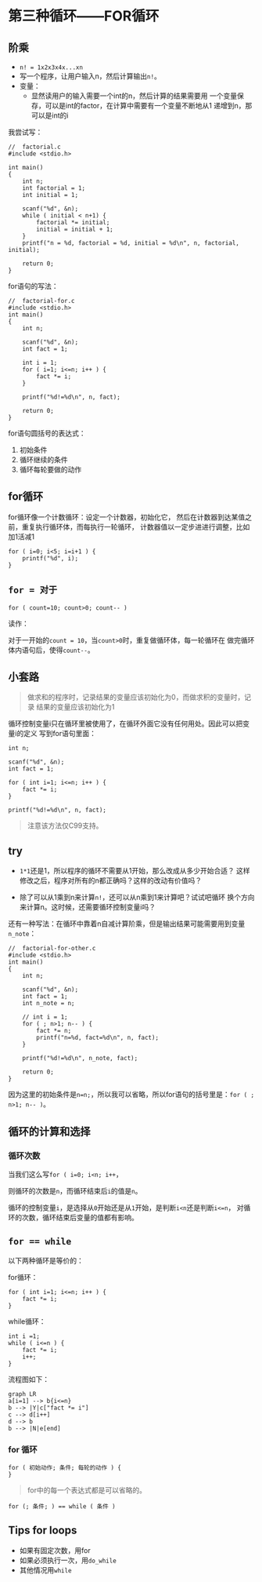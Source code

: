 # 第三种循环——FOR循环

## 阶乘

- `n! = 1x2x3x4x...xn`
- 写一个程序，让用户输入n，然后计算输出`n!`。
- 变量：
	- 显然读用户的输入需要一个int的n，然后计算的结果需要用
一个变量保存，可以是int的factor，在计算中需要有一个变量不断地从1
递增到n，那可以是int的i


我尝试写：

```
//	factorial.c
#include <stdio.h>

int main()
{
	int n;
	int factorial = 1;
	int initial = 1;

	scanf("%d", &n);
	while ( initial < n+1) {
		factorial *= initial;
		initial = initial + 1;
	}
	printf("n = %d, factorial = %d, initial = %d\n", n, factorial, initial);

	return 0;
}
```

for语句的写法：

```
//	factorial-for.c
#include <stdio.h>
int main()
{
	int n;

	scanf("%d", &n);
	int fact = 1;

	int i = 1;
	for ( i=1; i<=n; i++ ) {
		fact *= i;
	}

	printf("%d!=%d\n", n, fact);

	return 0;
}
```

for语句圆括号的表达式：

1. 初始条件
2. 循环继续的条件
3. 循环每轮要做的动作

## for循环

for循环像一个计数循环：设定一个计数器，初始化它，
然后在计数器到达某值之前，重复执行循环体，而每执行一轮循环，
计数器值以一定步进进行调整，比如加1活减1

```
for ( i=0; i<5; i=i+1 ) {
	printf("%d", i);
}
```

## `for = 对于`

`for ( count=10; count>0; count-- )`

读作：

对于一开始的`count = 10`，当`count>0`时，重复做循环体，每一轮循环在
做完循环体内语句后，使得`count--`。

## 小套路

> 做求和的程序时，记录结果的变量应该初始化为0，而做求积的变量时，记录
结果的变量应该初始化为1

循环控制变量i只在循环里被使用了，在循环外面它没有任何用处。因此可以把变量i的定义
写到for语句里面：

```
int n;

scanf("%d", &n);
int fact = 1;

for ( int i=1; i<=n; i++ ) {
	fact *= i;
}

printf("%d!=%d\n", n, fact);
```

> 注意该方法仅C99支持。

## try

- `1*1`还是1，所以程序的循环不需要从1开始，那么改成从多少开始合适？
这样修改之后，程序对所有的n都正确吗？这样的改动有价值吗？

- 除了可以从1乘到n来计算`n!`，还可以从n乘到1来计算吧？试试吧循环
换个方向来计算n。这时候，还需要循环控制变量i吗？


还有一种写法：在循环中靠着n自减计算阶乘，但是输出结果可能需要用到变量`n_note`：

```
//	factorial-for-other.c
#include <stdio.h>
int main()
{
	int n;

	scanf("%d", &n);
	int fact = 1;
	int n_note = n;

	// int i = 1;
	for ( ; n>1; n-- ) {
		fact *= n;
		printf("n=%d, fact=%d\n", n, fact);
	}

	printf("%d!=%d\n", n_note, fact);

	return 0;
}
```

因为这里的初始条件是`n=n;`，所以我可以省略，所以for语句的括号里是：`for ( ; n>1; n-- )`。

## 循环的计算和选择

### 循环次数

当我们这么写`for ( i=0; i<n; i++`，

则循环的次数是`n`，而循环结束后`i`的值是`n`。

循环的控制变量`i`，是选择从`0`开始还是从`1`开始，是判断`i<n`还是判断`i<=n`，
对循环的次数，循环结束后变量的值都有影响。

## `for == while`

以下两种循环是等价的：

for循环：

```
for ( int i=1; i<=n; i++ ) {
	fact *= i;
}
```

while循环：

```
int i =1;
while ( i<=n ) {
	fact *= i;
	i++;
}
```

流程图如下：

```mermaid
graph LR
a[i=1] --> b{i<=n}
b --> |Y|c["fact *= i"]
c --> d[i++]
d --> b
b --> |N|e[end]
```

### for 循环

```
for ( 初始动作; 条件; 每轮的动作 ) {
}
```

> for中的每一个表达式都是可以省略的。

```
for (; 条件; ) == while ( 条件 )
```

## Tips for loops

- 如果有固定次数，用for
- 如果必须执行一次，用`do_while`
- 其他情况用`while`
